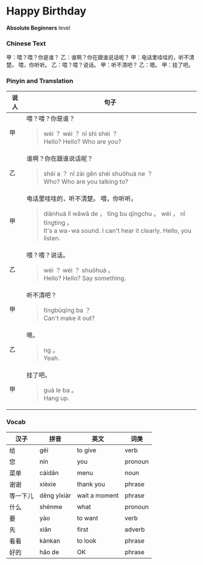 # Happy Birthday
**Absolute Beginners** level
### Chinese Text
甲：喂？喂？你是谁？
乙：谁啊？你在跟谁说话呢？
甲：电话里哇哇的，听不清楚。 喂，你听听。
乙：喂？喂？说话。
甲：听不清吧？
乙：嗯。
甲：挂了吧。

### Pinyin and Translation
|说人|句子|
|----|----|
|甲|喂？喂？你是谁？<blockquote>wéi ？ wéi ？ nǐ shì shéi ？<br />Hello? Hello? Who are you?</blockquote>|
|乙|谁啊？你在跟谁说话呢？<blockquote>shéi a ？ nǐ zài gēn shéi shuōhuà ne ？<br />Who? Who are you talking to?</blockquote>|
|甲|电话里哇哇的，听不清楚。 喂，你听听。<blockquote>diànhuà lǐ wāwā de ， tīng bu qīngchu 。  wéi ， nǐ tīngting 。<br />It's a wa-wa sound. I can't hear it clearly. Hello, you listen.</blockquote>|
|乙|喂？喂？说话。<blockquote>wéi ？ wéi ？ shuōhuà 。<br />Hello? Hello? Say something.</blockquote>|
|甲|听不清吧？<blockquote>tīngbùqīng ba ？<br />Can't make it out?</blockquote>|
|乙|嗯。<blockquote>ng 。<br />Yeah.</blockquote>|
|甲|挂了吧。<blockquote>guà le ba 。<br />Hang up.</blockquote>|
### Vocab
|汉子|拼音|英文|词类|
|----|----|----|----|
|给|gěi|to give|verb|
|您|nín|you|pronoun|
|菜单|càidān|menu|noun|
|谢谢|xièxie|thank you|phrase|
|等一下儿|děng yīxiàr|wait a moment|phrase|
|什么|shénme|what|pronoun|
|要|yào|to want|verb|
|先|xiān|first|adverb|
|看看|kànkan|to look|phrase|
|好的|hǎo de|OK|phrase|